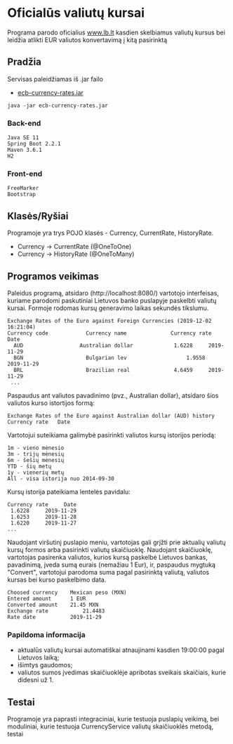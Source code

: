 # Oficialūs valiutų kursai 

Programa parodo oficialius www.lb.lt kasdien skelbiamus valiutų kursus bei leidžia atlikti EUR valiutos konvertavimą į kitą pasirinktą

## Pradžia

Servisas paleidžiamas iš .jar failo
* [ecb-currency-rates.jar](https://we.tl/t-558XW4pndS) 
```
java -jar ecb-currency-rates.jar
```

### Back-end
```
Java SE 11 
Spring Boot 2.2.1
Maven 3.6.1
H2
```
### Front-end
```
FreeMarker
Bootstrap
```
## Klasės/Ryšiai
Programoje yra trys POJO klasės - Currency, CurrentRate, HistoryRate.
* Currency -> CurrentRate (@OneToOne)
* Currency -> HistoryRate (@OneToMany)

## Programos veikimas

Paleidus programą, atsidaro (http://localhost:8080/) vartotojo interfeisas, kuriame parodomi paskutiniai Lietuvos banko puslapyje paskelbti valiutų kursai. Formoje rodomas kursų generavimo laikas sekundės tikslumu.
```
Exchange Rates of the Euro against Foreign Currencies (2019-12-02 16:21:04)
Currency code 	         Currency name 	            Currency rate 	  Date
  AUD 	               Australian dollar 	         1.6228 	2019-11-29
  BGN 	                 Bulgarian lev 	                 1.9558 	2019-11-29
  BRL 	                 Brazilian real 	         4.6459 	2019-11-29
 ...
```
Paspaudus ant valiutos pavadinimo (pvz., Australian dollar), atsidaro šios valiutos kurso istortijos formą: 
```
Exchange Rates of the Euro against Australian dollar (AUD) history
Currency rate 	Date
```
Vartotojui suteikiama galimybė pasirinkti valiutos kursų istorijos periodą:
```
1m - vieno mėnesio
3m - trijų mėnesių
6m - šešių mėnesių
YTD - šių metų
1y - vienerių metų
All - visa istorija nuo 2014-09-30
```
Kursų istorija pateikiama lentelės pavidalu:
```
Currency rate 	  Date
 1.6228 	2019-11-29
 1.6253 	2019-11-28
 1.6220 	2019-11-27
...
```
Naudojant viršutinį puslapio meniu, vartotojas gali grįžti prie aktualių valiutų kursų formos arba pasirinkti valiutų skaičiuoklę. 
Naudojant skaičiuoklę, vartotojas pasirenka valiutos, kurios kursą paskelbė Lietuvos bankas, pavadinimą, įveda sumą eurais (nemažiau 1 Eur), ir, paspaudus mygtuką "Convert", vartotojui parodoma suma pagal pasirinktą valiutą, valiutos kursas bei kurso paskelbimo data.
```
Choosed currency 	Mexican peso (MXN)
Entered amount  	1 EUR
Converted amount 	21.45 MXN
Exchange rate 	        21.4483
Rate date 	        2019-11-29
```
### Papildoma informacija

* aktualūs valiutų kursai automatiškai atnaujinami kasdien 19:00:00 pagal Lietuvos laiką;
* išimtys gaudomos;
* valiutos sumos įvedimas skaičiuoklėje apribotas sveikais skaičiais, kurie didesni už 1.

## Testai

Programoje yra paprasti integraciniai, kurie testuoja puslapių veikimą, bei moduliniai, kurie testuoja CurrencyService valiutų skaičiuoklės metodą, testai


